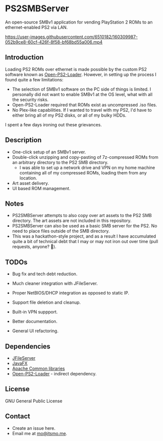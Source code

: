 # PS2SMBServer
An open-source SMBv1 application for vending PlayStation 2 ROMs to an ethernet-enabled PS2 via LAN.

https://user-images.githubusercontent.com/6510182/160309987-052b9ce8-60cf-426f-8f58-bf68bd55a006.mp4

## Introduction
Loading PS2 ROMs over ethernet is made possible by the custom PS2 software known as [Open-PS2-Loader](https://github.com/ps2homebrew/Open-PS2-Loader). However, in setting up the process I found quite a few limitations:

* The selection of SMBv1 software on the PC side of things is limited. I personally did not want to enable SMBv1 at the OS level, what with all the security risks.
* Open-PS2-Loader required that ROMs exist as uncompressed .iso files.
* No Plex-like capabilities. If I wanted to travel with my PS2, I'd have to either bring all of my PS2 disks, or all of my bulky HDDs.

I spent a few days ironing out these grievances.

## Description
* One-click setup of an SMBv1 server.
* Double-click unzipping and copy-pasting of 7z-compressed ROMs from an arbitrary directory to the PS2 SMB directory.
  * I was able to set up a network drive and VPN on my home machine containing all of my compressed ROMs, loading them from any location.
* Art asset delivery.
* UI based ROM management.

## Notes
* PS2SMBServer attempts to also copy over art assets to the PS2 SMB directory. The art assets are not included in this repository.
* PS2SMBServer can also be used as a basic SMB server for the PS2. No need to place files outside of the SMB directory.
* This was a hackathon-style project, and as a result I have accumulated quite a bit of technical debt that I may or may not iron out over time (pull requests, anyone? 👀).

## TODOs
* Bug fix and tech debt reduction.
* Much cleaner integration with JFileServer.
* Proper NetBIOS/DHCP integration as opposed to static IP.
* Support file deletion and cleanup.
* Built-in VPN suppport.
* Better documentation.

* General UI refactoring.

## Dependencies
* [JFileServer](https://github.com/FileSysOrg/jfileserver)
* [JavaFX](https://github.com/openjdk/jfx)
* [Apache Common libraries](https://github.com/apache/commons-collections)
* [Open-PS2-Loader](https://github.com/ps2homebrew/Open-PS2-Loader) - indirect dependency.

## License

GNU General Public License

## Contact
* Create an issue here.
* Email me at [mo@itsmo.me](mailto:mo@itsmo.me).
